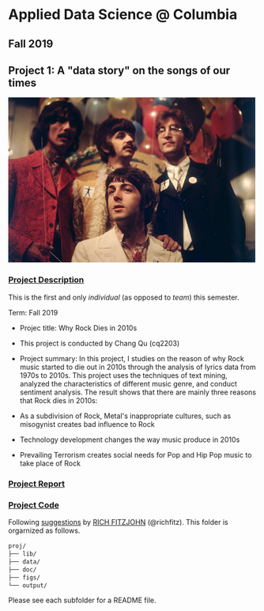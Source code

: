 # Applied Data Science @ Columbia
## Fall 2019
## Project 1: A "data story" on the songs of our times

<img src="figs/beatles.jpg" width="500">

### [Project Description](doc/)
This is the first and only *individual* (as opposed to *team*) this semester. 

Term: Fall 2019

+ Projec title: Why Rock Dies in 2010s
+ This project is conducted by Chang Qu (cq2203)

+ Project summary: In this project, I studies on the reason of why Rock music started to die out in 2010s through the analysis of lyrics data from 1970s to 2010s. This project uses the techniques of text mining, analyzed the characteristics of different music genre, and conduct sentiment analysis. The result shows that there are mainly three reasons that Rock dies in 2010s:

+ As a subdivision of Rock, Metal's inappropriate cultures, such as misogynist creates bad influence to Rock
+ Technology development changes the way music produce in 2010s
+ Prevailing Terrorism creates social needs for Pop and Hip Pop music to take place of Rock

### [Project Report](http://www.columbia.edu/~hl3099/proj1_report.html)

### [Project Code](doc/proj1_report.Rmd)

Following [suggestions](http://nicercode.github.io/blog/2013-04-05-projects/) by [RICH FITZJOHN](http://nicercode.github.io/about/#Team) (@richfitz). This folder is orgarnized as follows.

```
proj/
├── lib/
├── data/
├── doc/
├── figs/
└── output/
```

Please see each subfolder for a README file.
